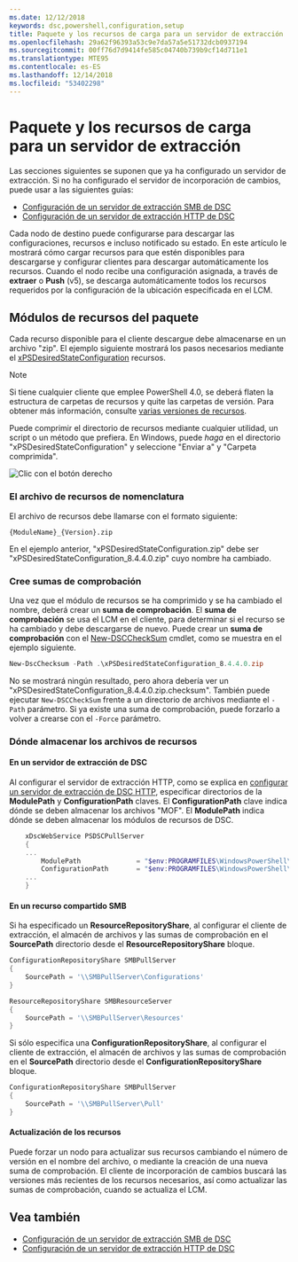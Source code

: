 ```yaml
---
ms.date: 12/12/2018
keywords: dsc,powershell,configuration,setup
title: Paquete y los recursos de carga para un servidor de extracción
ms.openlocfilehash: 29a62f96393a53c9e7da57a5e51732dcb0937194
ms.sourcegitcommit: 00ff76d7d9414fe585c04740b739b9cf14d711e1
ms.translationtype: MTE95
ms.contentlocale: es-ES
ms.lasthandoff: 12/14/2018
ms.locfileid: "53402298"
---
```

# <a name="package-and-upload-resources-to-a-pull-server"></a>Paquete y los recursos de carga para un servidor de extracción

Las secciones siguientes se suponen que ya ha configurado un servidor de extracción. Si no ha configurado el servidor de incorporación de cambios, puede usar a las siguientes guías:

- [Configuración de un servidor de extracción SMB de DSC](pullServerSmb.md)
- [Configuración de un servidor de extracción HTTP de DSC](pullServer.md)

Cada nodo de destino puede configurarse para descargar las configuraciones, recursos e incluso notificado su estado. En este artículo le mostrará cómo cargar recursos para que estén disponibles para descargarse y configurar clientes para descargar automáticamente los recursos. Cuando el nodo recibe una configuración asignada, a través de **extraer** o **Push** (v5), se descarga automáticamente todos los recursos requeridos por la configuración de la ubicación especificada en el LCM.

## <a name="package-resource-modules"></a>Módulos de recursos del paquete

Cada recurso disponible para el cliente descargue debe almacenarse en un archivo "zip". El ejemplo siguiente mostrará los pasos necesarios mediante el [xPSDesiredStateConfiguration](https://www.powershellgallery.com/packages/xPSDesiredStateConfiguration/8.4.0.0) recursos.

> [!NOTE]
> Si tiene cualquier cliente que emplee PowerShell 4.0, se deberá flaten la estructura de carpetas de recursos y quite las carpetas de versión. Para obtener más información, consulte [varias versiones de recursos](../configurations/import-dscresource.md#multiple-resource-versions).

Puede comprimir el directorio de recursos mediante cualquier utilidad, un script o un método que prefiera. En Windows, puede *haga* en el directorio "xPSDesiredStateConfiguration" y seleccione "Enviar a" y "Carpeta comprimida".

![Clic con el botón derecho](../media/right-click.gif)

### <a name="naming-the-resource-archive"></a>El archivo de recursos de nomenclatura

El archivo de recursos debe llamarse con el formato siguiente:

```
{ModuleName}_{Version}.zip
```

En el ejemplo anterior, "xPSDesiredStateConfiguration.zip" debe ser "xPSDesiredStateConfiguration_8.4.4.0.zip" cuyo nombre ha cambiado.

### <a name="create-checksums"></a>Cree sumas de comprobación

Una vez que el módulo de recursos se ha comprimido y se ha cambiado el nombre, deberá crear un **suma de comprobación**.  El **suma de comprobación** se usa el LCM en el cliente, para determinar si el recurso se ha cambiado y debe descargarse de nuevo. Puede crear un **suma de comprobación** con el [New-DSCCheckSum](/powershell/module/PSDesiredStateConfiguration/New-DSCCheckSum) cmdlet, como se muestra en el ejemplo siguiente.

```powershell
New-DscChecksum -Path .\xPSDesiredStateConfiguration_8.4.4.0.zip
```

No se mostrará ningún resultado, pero ahora debería ver un "xPSDesiredStateConfiguration_8.4.4.0.zip.checksum". También puede ejecutar `New-DSCCheckSum` frente a un directorio de archivos mediante el `-Path` parámetro. Si ya existe una suma de comprobación, puede forzarlo a volver a crearse con el `-Force` parámetro.

### <a name="where-to-store-resource-archives"></a>Dónde almacenar los archivos de recursos

#### <a name="on-a-dsc-http-pull-server"></a>En un servidor de extracción de DSC

Al configurar el servidor de extracción HTTP, como se explica en [configurar un servidor de extracción de DSC HTTP](pullServer.md), especificar directorios de la **ModulePath** y **ConfigurationPath** claves. El **ConfigurationPath** clave indica dónde se deben almacenar los archivos "MOF". El **ModulePath** indica dónde se deben almacenar los módulos de recursos de DSC.

```powershell
    xDscWebService PSDSCPullServer
    {
    ...
        ModulePath              = "$env:PROGRAMFILES\WindowsPowerShell\DscService\Modules"
        ConfigurationPath       = "$env:PROGRAMFILES\WindowsPowerShell\DscService\Configuration"
    ...
    }

```

#### <a name="on-an-smb-share"></a>En un recurso compartido SMB

Si ha especificado un **ResourceRepositoryShare**, al configurar el cliente de extracción, el almacén de archivos y las sumas de comprobación en el **SourcePath** directorio desde el **ResourceRepositoryShare** bloque.

```powershell
ConfigurationRepositoryShare SMBPullServer
{
    SourcePath = '\\SMBPullServer\Configurations'
}

ResourceRepositoryShare SMBResourceServer
{
    SourcePath = '\\SMBPullServer\Resources'
}
```

Si sólo especifica una **ConfigurationRepositoryShare**, al configurar el cliente de extracción, el almacén de archivos y las sumas de comprobación en el **SourcePath** directorio desde el  **ConfigurationRepositoryShare** bloque.

```powershell
ConfigurationRepositoryShare SMBPullServer
{
    SourcePath = '\\SMBPullServer\Pull'
}
```

#### <a name="updating-resources"></a>Actualización de los recursos

Puede forzar un nodo para actualizar sus recursos cambiando el número de versión en el nombre del archivo, o mediante la creación de una nueva suma de comprobación. El cliente de incorporación de cambios buscará las versiones más recientes de los recursos necesarios, así como actualizar las sumas de comprobación, cuando se actualiza el LCM.

## <a name="see-also"></a>Vea también

- [Configuración de un servidor de extracción SMB de DSC](pullServerSmb.md)
- [Configuración de un servidor de extracción HTTP de DSC](pullServer.md)

